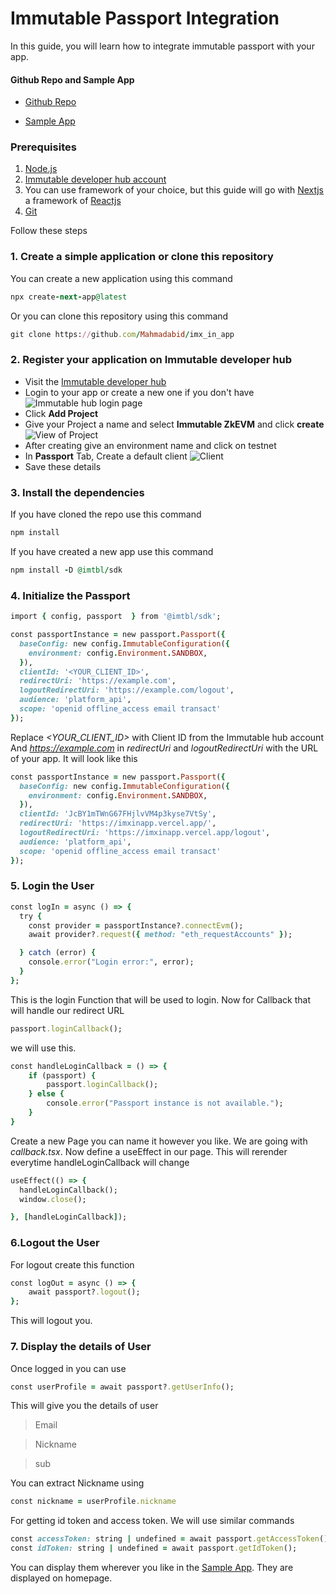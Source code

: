 # Immutable Passport Integration
In this guide, you will learn how to integrate immutable passport with your app.
#### Github Repo and Sample App
* [Github Repo](https://github.com/Mahmadabid/imx_in_app)

* [Sample App](https://imxinapp.vercel.app/)
### Prerequisites 
1. [Node.js](https://nodejs.org/)
2. [Immutable developer hub account](https://hub.immutable.com/)
3. You can use framework of your choice, but this guide will go with [Nextjs](https://nextjs.org/) a framework of [Reactjs](https://react.dev/)
4. [Git](https://git-scm.com/)

Follow these steps
### 1. Create a simple application or clone this repository 
You can create a new application using this command


```ruby 
npx create-next-app@latest
```
Or you can clone this repository using this command
```ruby
git clone https://github.com/Mahmadabid/imx_in_app
```

### 2. Register your application on Immutable developer hub
* Visit the [Immutable developer hub](https://hub.immutable.com/)
* Login to your app or create a new one if you don't have
![Immutable hub login page](https://github.com/Mahmadabid/imx_in_app/images/immutablehub.png)
* Click **Add Project**
* Give your Project a name and select **Immutable ZkEVM** and click **create**
![View of Project](https://github.com/Mahmadabid/imx_in_app/images/project.png)
* After creating give an environment name and click on testnet
* In **Passport** Tab, Create a default client
![Client](https://github.com/Mahmadabid/imx_in_app/images/client.png)
* Save these details

### 3. Install the dependencies
If you have cloned the repo use this command
```ruby
npm install
```
If you have created a new app use this command
```ruby
npm install -D @imtbl/sdk
```

### 4. Initialize the Passport
```ruby
import { config, passport  } from '@imtbl/sdk';

const passportInstance = new passport.Passport({
  baseConfig: new config.ImmutableConfiguration({
    environment: config.Environment.SANDBOX,
  }),
  clientId: '<YOUR_CLIENT_ID>',
  redirectUri: 'https://example.com',
  logoutRedirectUri: 'https://example.com/logout',
  audience: 'platform_api',
  scope: 'openid offline_access email transact'
});
```
Replace *<YOUR_CLIENT_ID>* with Client ID from the Immutable hub account
And *https://example.com* in *redirectUri* and *logoutRedirectUri* with the URL of your app. It will look like this
```ruby
const passportInstance = new passport.Passport({
  baseConfig: new config.ImmutableConfiguration({
    environment: config.Environment.SANDBOX,
  }),
  clientId: 'JcBY1mTWnG67FHjlvVM4p3kyse7VtSy',
  redirectUri: 'https://imxinapp.vercel.app/',
  logoutRedirectUri: 'https://imxinapp.vercel.app/logout',
  audience: 'platform_api',
  scope: 'openid offline_access email transact'
});
```
### 5. Login the User
```ruby
const logIn = async () => {
  try {
    const provider = passportInstance?.connectEvm();
    await provider?.request({ method: "eth_requestAccounts" });

  } catch (error) {
    console.error("Login error:", error);
  }
};
```
This is the login Function that will be used to login.
Now for Callback that will handle our redirect URL
```ruby
passport.loginCallback();
```
we will use this. 
```ruby
const handleLoginCallback = () => {
    if (passport) {
        passport.loginCallback();
    } else {
        console.error("Passport instance is not available.");
    }
}
```
Create a new Page you can name it however you like. We are going with *callback.tsx*.
Now define a useEffect in our page. This will rerender everytime handleLoginCallback will change
```ruby
useEffect(() => {
  handleLoginCallback();
  window.close();

}, [handleLoginCallback]);
```

### 6.Logout the User
For logout create this function
```ruby
const logOut = async () => {
    await passport?.logout();
};
```
This will logout you.
### 7. Display the details of User
Once logged in you can use 
```ruby
const userProfile = await passport?.getUserInfo();
```
This will give you the details of user
> Email

> Nickname

> sub

You can extract Nickname using
```ruby
const nickname = userProfile.nickname
```
For getting  id token and access token. We will use similar commands
```ruby
const accessToken: string | undefined = await passport.getAccessToken();
const idToken: string | undefined = await passport.getIdToken();
```
You can display them wherever you like in the [Sample App](https://imxinapp.vercel.app/). They are displayed on homepage.
